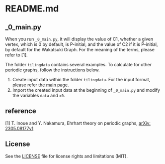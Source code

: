# README.md

## _0_main.py

When you run `_0_main.py`, it will display the value of C1, whether a given vertex, which is 0 by default, is P-initial, and the value of C2 if it is P-initial, by default for the Wakatsuki Graph. For the meaning of the terms, please refer to [1].

The folder `tilingdata` contains several examples. To calculate for other periodic graphs, follow the instructions below.

1. Create input data within the folder `tilingdata`. For the input format, please refer [the main page](../README.md).
1. Import the created input data at the beginning of `_0_main.py` and modify the variables `data` and `x0`.

## reference

[1] T. Inoue and Y. Nakamura, Ehrhart theory on periodic graphs, [arXiv: 2305.08177v1](https://arxiv.org/abs/2305.08177)

## License

See the [LICENSE](LICENSE.md) file for license rights and limitations (MIT).
